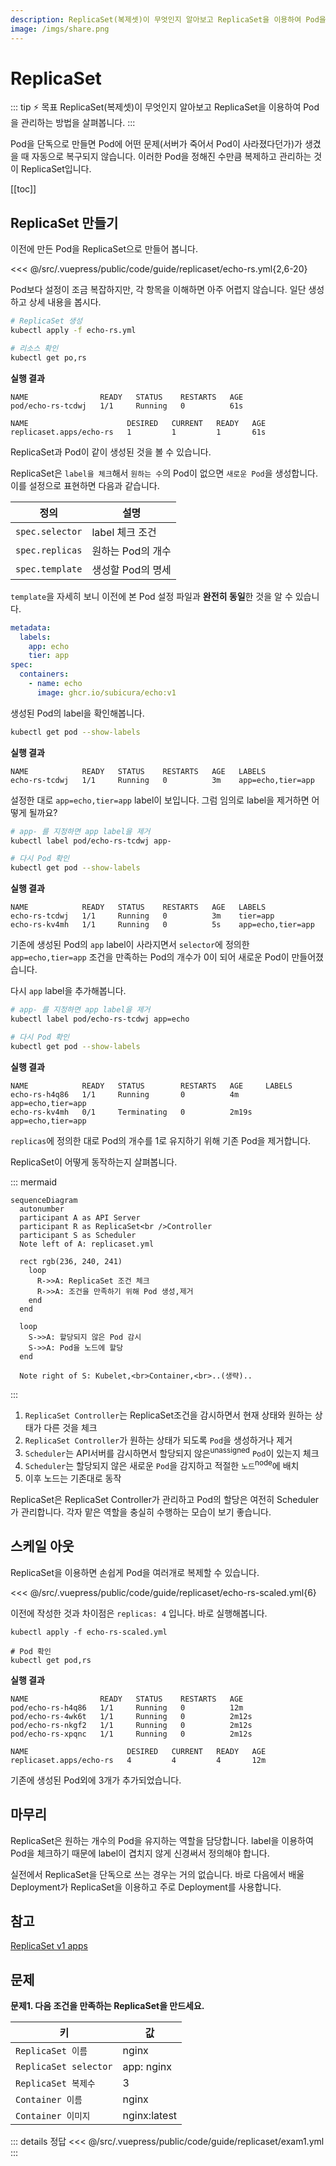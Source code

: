 ```yaml
---
description: ReplicaSet(복제셋)이 무엇인지 알아보고 ReplicaSet을 이용하여 Pod을 관리하는 방법을 살펴봅니다.
image: /imgs/share.png
---
```


# ReplicaSet

::: tip ⚡️ 목표
ReplicaSet(복제셋)이 무엇인지 알아보고 ReplicaSet을 이용하여 Pod을 관리하는 방법을 살펴봅니다.
:::

Pod을 단독으로 만들면 Pod에 어떤 문제(서버가 죽어서 Pod이 사라졌다던가)가 생겼을 때 자동으로 복구되지 않습니다. 이러한 Pod을 정해진 수만큼 복제하고 관리하는 것이 ReplicaSet입니다.

[[toc]]

## ReplicaSet 만들기

이전에 만든 Pod을 ReplicaSet으로 만들어 봅니다.

<<< @/src/.vuepress/public/code/guide/replicaset/echo-rs.yml{2,6-20}
<code-link link="guide/replicaset/echo-rs.yml"/>

Pod보다 설정이 조금 복잡하지만, 각 항목을 이해하면 아주 어렵지 않습니다. 일단 생성하고 상세 내용을 봅시다.

```sh
# ReplicaSet 생성
kubectl apply -f echo-rs.yml

# 리소스 확인
kubectl get po,rs
```

**실행 결과**

```
NAME                READY   STATUS    RESTARTS   AGE
pod/echo-rs-tcdwj   1/1     Running   0          61s

NAME                      DESIRED   CURRENT   READY   AGE
replicaset.apps/echo-rs   1         1         1       61s
```

ReplicaSet과 Pod이 같이 생성된 것을 볼 수 있습니다.

<div style="text-align: center; width: 400px; max-width: 100%; margin: 0 auto">
  <custom-image src="/imgs/guide/replicaset/rs.png" alt="ReplicaSet" />
</div>

ReplicaSet은 `label을 체크`해서 `원하는 수`의 Pod이 없으면 `새로운 Pod`을 생성합니다. 이를 설정으로 표현하면 다음과 같습니다.

| 정의            | 설명              |
| --------------- | ----------------- |
| `spec.selector` | label 체크 조건   |
| `spec.replicas` | 원하는 Pod의 개수 |
| `spec.template` | 생성할 Pod의 명세 |

`template`을 자세히 보니 이전에 본 Pod 설정 파일과 **완전히 동일**한 것을 알 수 있습니다.

```yaml
metadata:
  labels:
    app: echo
    tier: app
spec:
  containers:
    - name: echo
      image: ghcr.io/subicura/echo:v1
```

생성된 Pod의 label을 확인해봅니다.

```sh
kubectl get pod --show-labels
```

**실행 결과**

```
NAME            READY   STATUS    RESTARTS   AGE   LABELS
echo-rs-tcdwj   1/1     Running   0          3m    app=echo,tier=app
```

설정한 대로 `app=echo,tier=app` label이 보입니다. 그럼 임의로 label을 제거하면 어떻게 될까요?

```sh
# app- 를 지정하면 app label을 제거
kubectl label pod/echo-rs-tcdwj app-

# 다시 Pod 확인
kubectl get pod --show-labels
```

**실행 결과**

```{2,3}
NAME            READY   STATUS    RESTARTS   AGE   LABELS
echo-rs-tcdwj   1/1     Running   0          3m    tier=app
echo-rs-kv4mh   1/1     Running   0          5s    app=echo,tier=app
```

기존에 생성된 Pod의 `app` label이 사라지면서 `selector`에 정의한 `app=echo,tier=app` 조건을 만족하는 Pod의 개수가 0이 되어 새로운 Pod이 만들어졌습니다.

다시 `app` label을 추가해봅니다.

```sh
# app- 를 지정하면 app label을 제거
kubectl label pod/echo-rs-tcdwj app=echo

# 다시 Pod 확인
kubectl get pod --show-labels
```

**실행 결과**

```{3}
NAME            READY   STATUS        RESTARTS   AGE     LABELS
echo-rs-h4q86   1/1     Running       0          4m      app=echo,tier=app
echo-rs-kv4mh   0/1     Terminating   0          2m19s   app=echo,tier=app
```

`replicas`에 정의한 대로 Pod의 개수를 1로 유지하기 위해 기존 Pod을 제거합니다.

ReplicaSet이 어떻게 동작하는지 살펴봅니다.

::: mermaid

```mermaid
sequenceDiagram
  autonumber
  participant A as API Server
  participant R as ReplicaSet<br />Controller
  participant S as Scheduler
  Note left of A: replicaset.yml

  rect rgb(236, 240, 241)
    loop
      R->>A: ReplicaSet 조건 체크
      R->>A: 조건을 만족하기 위해 Pod 생성,제거
    end
  end

  loop
    S->>A: 할당되지 않은 Pod 감시
    S->>A: Pod을 노드에 할당
  end

  Note right of S: Kubelet,<br>Container,<br>..(생략)..
```

:::

1. `ReplicaSet Controller`는 ReplicaSet조건을 감시하면서 현재 상태와 원하는 상태가 다른 것을 체크
2. `ReplicaSet Controller`가 원하는 상태가 되도록 `Pod`을 생성하거나 제거
3. `Scheduler`는 API서버를 감시하면서 할당되지 않은<sup>unassigned</sup> `Pod`이 있는지 체크
4. `Scheduler`는 할당되지 않은 새로운 `Pod`을 감지하고 적절한 `노드`<sup>node</sup>에 배치
5. 이후 노드는 기존대로 동작

ReplicaSet은 ReplicaSet Controller가 관리하고 Pod의 할당은 여전히 Scheduler가 관리합니다. 각자 맡은 역할을 충실히 수행하는 모습이 보기 좋습니다.

## 스케일 아웃

ReplicaSet을 이용하면 손쉽게 Pod을 여러개로 복제할 수 있습니다.

<<< @/src/.vuepress/public/code/guide/replicaset/echo-rs-scaled.yml{6}
<code-link link="guide/replicaset/echo-rs-scaled.yml"/>

이전에 작성한 것과 차이점은 `replicas: 4` 입니다. 바로 실행해봅니다.

```
kubectl apply -f echo-rs-scaled.yml

# Pod 확인
kubectl get pod,rs
```

**실행 결과**

```{3-5,8}
NAME                READY   STATUS    RESTARTS   AGE
pod/echo-rs-h4q86   1/1     Running   0          12m
pod/echo-rs-4wk6t   1/1     Running   0          2m12s
pod/echo-rs-nkgf2   1/1     Running   0          2m12s
pod/echo-rs-xpqnc   1/1     Running   0          2m12s

NAME                      DESIRED   CURRENT   READY   AGE
replicaset.apps/echo-rs   4         4         4       12m
```

기존에 생성된 Pod외에 3개가 추가되었습니다.

## 마무리

ReplicaSet은 원하는 개수의 Pod을 유지하는 역할을 담당합니다. label을 이용하여 Pod을 체크하기 때문에 label이 겹치지 않게 신경써서 정의해야 합니다.

실전에서 ReplicaSet을 단독으로 쓰는 경우는 거의 없습니다. 바로 다음에서 배울 Deployment가 ReplicaSet을 이용하고 주로 Deployment를 사용합니다.

## 참고

[ReplicaSet v1 apps](https://kubernetes.io/docs/reference/generated/kubernetes-api/v1.23/#replicaset-v1-apps)

## 문제

**문제1. 다음 조건을 만족하는 ReplicaSet을 만드세요.**

| 키                    | 값           |
| --------------------- | ------------ |
| `ReplicaSet 이름`     | nginx        |
| `ReplicaSet selector` | app: nginx   |
| `ReplicaSet 복제수`   | 3            |
| `Container 이름`      | nginx        |
| `Container 이미지`    | nginx:latest |

::: details 정답
<<< @/src/.vuepress/public/code/guide/replicaset/exam1.yml
<code-link link="guide/replicaset/exam1.yml"/>
:::
